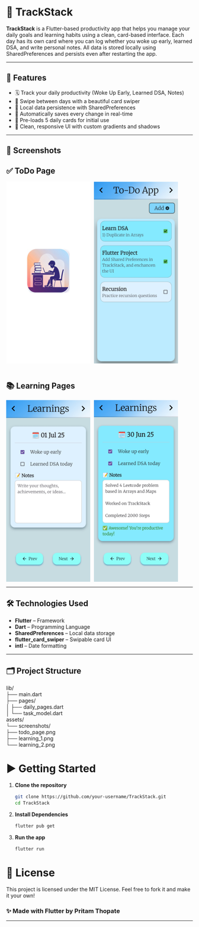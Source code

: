 # 📱 TrackStack

**TrackStack** is a Flutter-based productivity app that helps you manage your daily goals and learning habits using a clean, card-based interface. Each day has its own card where you can log whether you woke up early, learned DSA, and write personal notes. All data is stored locally using SharedPreferences and persists even after restarting the app.

---

## 🚀 Features

- 🗓️ Track your daily productivity (Woke Up Early, Learned DSA, Notes)
- 🧠 Swipe between days with a beautiful card swiper
- 💾 Local data persistence with SharedPreferences
- 📝 Automatically saves every change in real-time
- 📅 Pre-loads 5 daily cards for initial use
- 🎨 Clean, responsive UI with custom gradients and shadows

---

## 📸 Screenshots

## ✅ ToDo Page

<div style="display: flex; gap: 10px;">
<img src="assets/images/splashscreen.jpg" width="45%" alt="Splash Screen">
<img src="assets/images/todo_page.jpg" width="45%" alt="ToDo Page">
</div>

<br>

##  📚 Learning Pages

<div style="display: flex; gap: 10px;">
<img src="assets/images/learning_1.jpg" width="45%" alt="Learning Page 1">
<img src="assets/images/learning_2.jpg" width="45%" alt="Learning Page 2">
</div>

---

## 🛠️ Technologies Used

- **Flutter** – Framework
- **Dart** – Programming Language
- **SharedPreferences** – Local data storage
- **flutter_card_swiper** – Swipable card UI
- **intl** – Date formatting

---

## 🗂️ Project Structure

lib/<br>
├── main.dart<br>
├── pages/<br>
│ ├── daily_pages.dart<br>
│ └── task_model.dart<br>
assets/<br>
└── screenshots/<br>
├── todo_page.png<br>
├── learning_1.png<br>
└── learning_2.png<br>

# ▶️ Getting Started

1. **Clone the repository**
   ```bash
   git clone https://github.com/your-username/TrackStack.git
   cd TrackStack

2. **Install Dependencies**
   ```bash
   flutter pub get


3. **Run the app**
   ```bash
   flutter run

# 📄 License
This project is licensed under the MIT License.
Feel free to fork it and make it your own!

### ✨ Made with Flutter by Pritam Thopate

---

